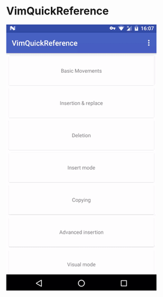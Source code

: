 # VimQuickReference
![image](https://github.com/yueyihui/VimQuickReference/blob/master/dalao_s_pic.gif)
